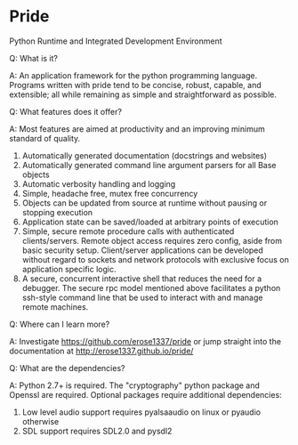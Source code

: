 Pride
=========================
Python Runtime and Integrated Development Environment

Q: What is it?

A: An application framework for the python programming language. Programs 
   written with pride tend to be concise, robust, capable, and extensible;
   all while remaining as simple and straightforward as possible.
    
Q: What features does it offer?

A: Most features are aimed at productivity and an improving minimum standard of quality.
   1. Automatically generated documentation (docstrings and websites)
   2. Automatically generated command line argument parsers for all Base objects
   3. Automatic verbosity handling and logging 
   4. Simple, headache free, mutex free concurrency 
   5. Objects can be updated from source at runtime without pausing or stopping execution
   6. Application state can be saved/loaded at arbitrary points of execution
   7. Simple, secure remote procedure calls with authenticated clients/servers. 
      Remote object access requires zero config, aside from basic security setup.
      Client/server applications can be developed without regard to sockets and
      network protocols with exclusive focus on application specific logic.
   8. A secure, concurrent interactive shell that reduces the need for a debugger.
      The secure rpc model mentioned above facilitates a python ssh-style command 
      line that be used to interact with and manage remote machines.      
      
Q: Where can I learn more?

A: Investigate https://github.com/erose1337/pride or jump straight into the documentation
   at http://erose1337.github.io/pride/
  
Q: What are the dependencies?
    
A: Python 2.7+ is required. The "cryptography" python package and Openssl are required.
   Optional packages require additional dependencies:
   1. Low level audio support requires pyalsaaudio on linux or pyaudio otherwise
   2. SDL support requires SDL2.0 and pysdl2
